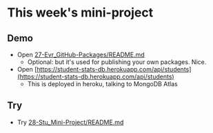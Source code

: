 # This week's mini-project

## Demo

- Open [27-Evr_GitHub-Packages/README.md](../../01-Activities/27-Evr_GitHub-Packages/README.md)
  - Optional: but it's used for publishing your own packages. Nice.
- Open [https://student-stats-db.herokuapp.com/api/students](https://student-stats-db.herokuapp.com/api/students)
  - This is deployed in heroku, talking to MongoDB Atlas

## Try

- Try [28-Stu_Mini-Project/README.md](../../01-Activities/28-Stu_Mini-Project/README.md)
